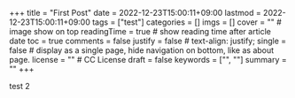 +++
title = "First Post"
date = 2022-12-23T15:00:11+09:00
lastmod = 2022-12-23T15:00:11+09:00
tags = ["test"]
categories = []
imgs = []
cover = ""  # image show on top
readingTime = true  # show reading time after article date
toc = true
comments = false
justify = false  # text-align: justify;
single = false  # display as a single page, hide navigation on bottom, like as about page.
license = ""  # CC License
draft = false
keywords = ["", ""]
summary = ""
+++

test 2
